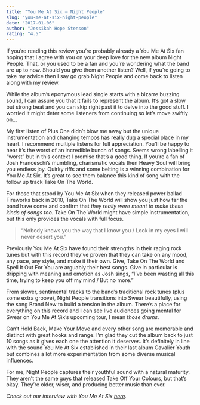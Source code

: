 ```yaml
---
title: "You Me At Six – Night People"
slug: "you-me-at-six-night-people"
date: "2017-01-06"
author: "Jessikah Hope Stenson"
rating: "4.5"
---
```


If you’re reading this review you’re probably already a You Me At Six fan hoping that I agree with you on your deep love for the new album Night People. That, or you used to be a fan and you’re wondering what the band are up to now. Should you give them another listen? Well, if you’re going to take my advice then I say go grab Night People and come back to listen along with my review.

While the album’s eponymous lead single starts with a bizarre buzzing sound, I can assure you that it fails to represent the album. It’s got a slow but strong beat and you can skip right past it to delve into the good stuff. I worried it might deter some listeners from continuing so let’s move swiftly on…

My first listen of Plus One didn’t blow me away but the unique instrumentation and changing tempos has really dug a special place in my heart. I recommend multiple listens for full appreciation. You’ll be happy to hear it’s the worst of an incredible bunch of songs. Seems wrong labelling it “worst” but in this context I promise that’s a good thing. If you’re a fan of Josh Franceschi’s mumbling, charismatic vocals then Heavy Soul will bring you endless joy. Quirky riffs and some belting is a winning combination for You Me At Six. It’s great to see them balance this kind of song with the follow up track Take On The World.

For those that stood by You Me At Six when they released power ballad Fireworks back in 2010, Take On The World will show you just how far the band have come and confirm that _they really were meant to make these kinds of songs too._ Take On The World might have simple instrumentation, but this only provides the vocals with full focus.

> “Nobody knows you the way that I know you / Look in my eyes I will never desert you.”

Previously You Me At Six have found their strengths in their raging rock tunes but with this record they’ve proven that they can take on any mood, any pace, any style, and make it their own. Give, Take On The World and Spell It Out For You are arguably their best songs. Give in particular is dripping with meaning and emotion as Josh sings, “I’ve been wasting all this time, trying to keep you off my mind / But no more.”

From slower, sentimental tracks to the band’s traditional rock tunes (plus some extra groove), Night People transitions into Swear beautifully, using the song Brand New to build a tension in the album. There’s a place for everything on this record and I can see live audiences going mental for Swear on You Me At Six’s upcoming tour, I mean _those drums._

Can’t Hold Back, Make Your Move and every other song are memorable and distinct with great hooks and range. I’m glad they cut the album back to just 10 songs as it gives each one the attention it deserves. It’s definitely in line with the sound You Me At Six established in their last album Cavalier Youth but combines a lot more experimentation from some diverse musical influences.

For me, Night People captures their youthful sound with a natural maturity. They aren’t the same guys that released Take Off Your Colours, but that’s okay. They’re older, wiser, and producing better music than ever.

_Check out our interview with You Me At Six [here](http://pearshapedexeter.com/you-me-at-six/)._
